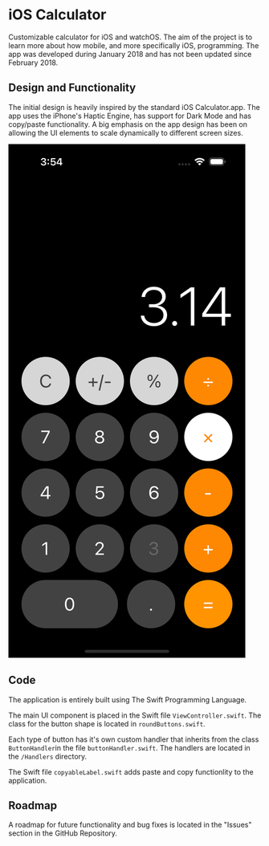 # iOS Calculator
Customizable calculator for iOS and watchOS. The aim of the project is to learn more about how mobile, and more specifically iOS, programming. The app was developed during January 2018 and has not been updated since February 2018.

## Design and Functionality
The initial design is heavily inspired by the standard iOS Calculator.app. The app uses the iPhone's Haptic Engine, has support for Dark Mode and has copy/paste functionality. A big emphasis on the app design has been on allowing the UI elements to scale dynamically to different screen sizes.

![App Screenshot](img/app_img.png "Screenshot")

## Code

The application is entirely built using The Swift Programming Language.

The main UI component is placed in the Swift file ```ViewController.swift```. The class for the button shape is located in ```roundButtons.swift```.

Each type of button has it's own custom handler that inherits from the class ```ButtonHandler```in the file ```buttonHandler.swift```. The handlers are located in the ```/Handlers``` directory.

The Swift file ```copyableLabel.swift``` adds paste and copy functionlity to the application.

## Roadmap

A roadmap for future functionality and bug fixes is located in the "Issues" section in the GitHub Repository.